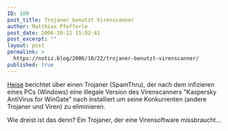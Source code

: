 ```yaml
---
ID: 180
post_title: Trojaner benutzt Virenscanner
author: Matthias Pfefferle
post_date: 2006-10-22 15:02:41
post_excerpt: ""
layout: post
permalink: >
  https://notiz.blog/2006/10/22/trojaner-benutzt-virenscanner/
published: true
---
```

<a href="http://www.heise.de/newsticker/meldung/79836/from/rss09">Heise</a> berichtet über einen Trojaner (SpamThru), der nach dem infizieren eines PCs (Windows) eine illegale Version des Virenscanners "Kaspersky AntiVirus for WinGate" nach installiert um seine Konkurrenten (andere Trojaner und Viren) zu eliminieren.

Wie dreist ist das denn? Ein Trojaner, der eine Virensoftware missbraucht...